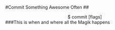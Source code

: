 #Commit Something Awesome Often
##<center>$ commit [flags]</center>
###This is when and where all the Magik happens
